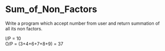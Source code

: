 # Sum_of_Non_Factors

Write a program which accept number from user and return summation of all its
non factors.

I/P = 10  
O/P = (3+4+6+7+8+9) = 37
